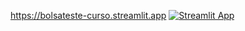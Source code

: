 https://bolsateste-curso.streamlit.app
[![Streamlit App](https://static.streamlit.io/badges/streamlit_app_online.svg)](https://share.streamlit.io/betto/bolsa_teste/main/projeto_1.py)
